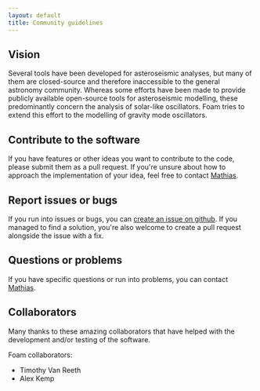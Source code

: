 ```yaml
---
layout: default
title: Community guidelines
---
```

## Vision

Several tools have been developed for asteroseismic analyses, but many of them are closed-source and therefore inaccessible to the general astronomy community. Whereas some efforts have been made to provide publicly available open-source tools for asteroseismic modelling, these predominantly concern the analysis of solar-like oscillators. Foam tries to extend this effort to the modelling of gravity mode oscillators.

## Contribute to the software
If you have features or other ideas you want to contribute to the code, please submit them as a pull request.
If you're unsure about how to approach the implementation of your idea, feel free to contact [Mathias](mailto:michielsenmathias@gmail.com).

## Report issues or bugs
If you run into issues or bugs, you can [create an issue on github](https://github.com/MichielsenM/FOAM/issues). If you managed to find a solution, you're also welcome to create a pull request alongside the issue with a fix.

## Questions or problems
If you have specific questions or run into problems, you can contact [Mathias](mailto:michielsenmathias@gmail.com).


## Collaborators

Many thanks to these amazing collaborators that have helped with the development and/or testing of the software.

Foam collaborators:
- Timothy Van Reeth
- Alex Kemp